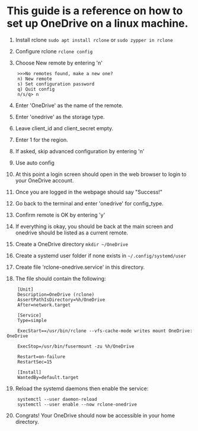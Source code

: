 # This guide is a reference on how to set up OneDrive on a linux machine.

1. Install rclone
    `sudo apt install rclone` or `sudo zypper in rclone`

2. Configure rclone
    `rclone config`

3. Choose New remote by entering 'n'

```
    >>>No remotes found, make a new one?
    n) New remote
    s) Set configuration password
    q) Quit config
    n/s/q> n
```
    
4. Enter 'OneDrive' as the name of the remote.

5. Enter 'onedrive' as the storage type.

6. Leave client_id and client_secret empty.

7. Enter 1 for the region.

8. If asked, skip advanced configuration by entering 'n'

9. Use auto config

10. At this point a login screen should open in the web browser to login to your
OneDrive account.

11. Once you are logged in the webpage should say "Success!"

12. Go back to the terminal and enter 'onedrive' for config_type.

13. Confirm remote is OK by entering 'y'

14. If everything is okay, you should be back at the main screen and onedrive 
should be listed as a current remote.

15. Create a OneDrive directory `mkdir ~/OneDrive`

16. Create a systemd user folder if none exists in `~/.config/systemd/user`

17. Create file 'rclone-onedrive.service' in this directory.

18. The file should contain the following:

```
    [Unit]
    Description=OneDrive (rclone)
    AssertPathIsDirectory=%h/OneDrive
    After=network.target

    [Service]
    Type=simple

    ExecStart==/usr/bin/rclone --vfs-cache-mode writes mount OneDrive: OneDrive

    ExecStop=/usr/bin/fusermount -zu %h/OneDrive

    Restart=on-failure
    RestartSec=15

    [Install]
    WantedBy=default.target
```
19. Reload the systemd daemons then enable the service:

```
    systemctl --user daemon-reload
    systemctl --user enable --now rclone-onedrive
```

20. Congrats! Your OneDrive should now be accessible in your home directory.
